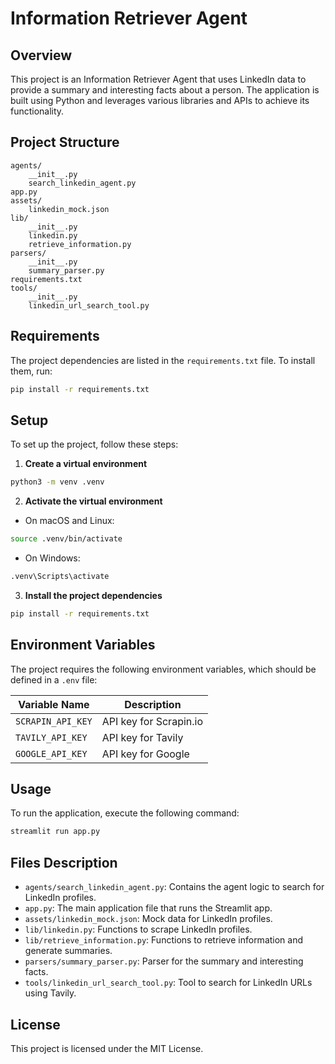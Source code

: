 # Information Retriever Agent

## Overview

This project is an Information Retriever Agent that uses LinkedIn data to provide a summary and interesting facts about a person. The application is built using Python and leverages various libraries and APIs to achieve its functionality.

## Project Structure

```
agents/
	__init__.py
	search_linkedin_agent.py
app.py
assets/
	linkedin_mock.json
lib/
	__init__.py
	linkedin.py
	retrieve_information.py
parsers/
	__init__.py
	summary_parser.py
requirements.txt
tools/
	__init__.py
	linkedin_url_search_tool.py
```

## Requirements

The project dependencies are listed in the `requirements.txt` file. To install them, run:

```sh
pip install -r requirements.txt
```

## Setup
To set up the project, follow these steps:

1. **Create a virtual environment**

```sh
python3 -m venv .venv
```

2. **Activate the virtual environment**

- On macOS and Linux:

```sh
source .venv/bin/activate
```

- On Windows:

```sh
.venv\Scripts\activate
```

3. **Install the project dependencies**

```sh
pip install -r requirements.txt
```

## Environment Variables

The project requires the following environment variables, which should be defined in a `.env` file:

| Variable Name      | Description                          |
|--------------------|--------------------------------------|
| `SCRAPIN_API_KEY`  | API key for Scrapin.io               |
| `TAVILY_API_KEY`   | API key for Tavily                   |
| `GOOGLE_API_KEY`   | API key for Google                   |

## Usage

To run the application, execute the following command:

```sh
streamlit run app.py
```

## Files Description

- `agents/search_linkedin_agent.py`: Contains the agent logic to search for LinkedIn profiles.
- `app.py`: The main application file that runs the Streamlit app.
- `assets/linkedin_mock.json`: Mock data for LinkedIn profiles.
- `lib/linkedin.py`: Functions to scrape LinkedIn profiles.
- `lib/retrieve_information.py`: Functions to retrieve information and generate summaries.
- `parsers/summary_parser.py`: Parser for the summary and interesting facts.
- `tools/linkedin_url_search_tool.py`: Tool to search for LinkedIn URLs using Tavily.

## License

This project is licensed under the MIT License.
